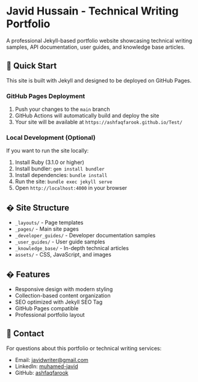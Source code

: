 # Javid Hussain - Technical Writing Portfolio

A professional Jekyll-based portfolio website showcasing technical writing samples, API documentation, user guides, and knowledge base articles.

## 🚀 Quick Start

This site is built with Jekyll and designed to be deployed on GitHub Pages.

### GitHub Pages Deployment

1. Push your changes to the `main` branch
2. GitHub Actions will automatically build and deploy the site
3. Your site will be available at `https://ashfaqfarook.github.io/Test/`

### Local Development (Optional)

If you want to run the site locally:

1. Install Ruby (3.1.0 or higher)
2. Install bundler: `gem install bundler`
3. Install dependencies: `bundle install`
4. Run the site: `bundle exec jekyll serve`
5. Open `http://localhost:4000` in your browser

## � Site Structure

- `_layouts/` - Page templates
- `_pages/` - Main site pages
- `_developer_guides/` - Developer documentation samples
- `_user_guides/` - User guide samples  
- `_knowledge_base/` - In-depth technical articles
- `assets/` - CSS, JavaScript, and images

## � Features

- Responsive design with modern styling
- Collection-based content organization
- SEO optimized with Jekyll SEO Tag
- GitHub Pages compatible
- Professional portfolio layout

## 📧 Contact

For questions about this portfolio or technical writing services:
- Email: javidwriter@gmail.com
- LinkedIn: [muhamed-javid](https://www.linkedin.com/in/muhamed-javid/)
- GitHub: [ashfaqfarook](https://github.com/ashfaqfarook)

